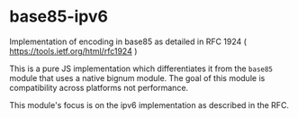 base85-ipv6
===========

Implementation of encoding in base85 as detailed in RFC 1924 ( https://tools.ietf.org/html/rfc1924 )

This is a pure JS implementation which differentiates it from the `base85` module that uses a native bignum module. The goal of this module is compatibility across platforms not performance.

This module's focus is on the ipv6 implementation as described in the RFC.

